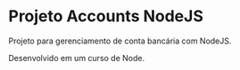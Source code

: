 # Projeto Accounts NodeJS
Projeto para gerenciamento de conta bancária com NodeJS.

Desenvolvido em um curso de Node.
